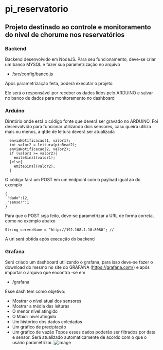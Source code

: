 # pi_reservatorio

## Projeto destinado ao controle e monitoramento do nível de chorume nos reservatórios

### Backend
Backend desenvolvido em NodeJS. Para seu funcionamento, deve-se criar um banco MYSQL e fazer sua parametrização no arquivo
- /src/config/banco.js

Após parametrização feita, poderá executar o projeto

Ele será o responsável por receber os dados lidos pelo ARDUINO e salvar no banco de dados para monitoramento no dashboard

### Arduino
Diretório onde está o código fonte que deverá ser gravado no ARDUINO.
Foi desenvolvido para funcionar utilizando dois sensores, caso queira utiliza mais ou menos, a qtde de leitura deverá ser atualizada 

```int valor1 = leitura(pinRead);
  enviaNotificacao(1, valor1);
  int valor2 = leitura(pinRead2);
  enviaNotificacao(2, valor2);
  if (valor1 >= valor2){
    emiteSinal(valor1);
  }else{
    emiteSinal(valor2);
  }
  ```
O código fará um POST em um endpoint com o payload igual ao do exemplo
```
{
 "dado":12,
 "sensor":1
}
```
Para que o POST seja feito, deve-se parametrizar a URL de forma correta, como no exemplo abaixo
```
String serverName = "http://192.168.1.10:8080"; // 
```
A url será obtida após execução do backend

### Grafana
Será criado um dashboard utilizando o grafana, para isso deve-se fazer o download do mesmo no site do GRAFANA (https://grafana.com/) e após importar o arquivo que encontra -se em
- /grafana

Esse dash tem como objetivo: 
 * Mostrar o nível atual dos sensores
 * Mostrar a média das leituras
 * O menor nível atingido
 * O Maior nível atingido
 * Um histórico dos dados coledados
 * Um gráfico de preciptação
 * Um gráfico de vazão
Topos esses dados poderão ser filtrados por data e sensor. Será atualizado automaticamente de acordo com o que o usário parametrizar.
![image](https://user-images.githubusercontent.com/69817325/191875685-3922b64d-f807-470d-8a9a-01b808385d9c.png)

